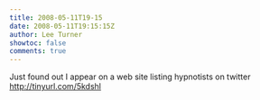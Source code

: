 ```yaml
---
title: 2008-05-11T19-15
date: 2008-05-11T19:15:15Z
author: Lee Turner
showtoc: false
comments: true
---
```


Just found out I appear on a web site listing hypnotists on twitter http://tinyurl.com/5kdshl

